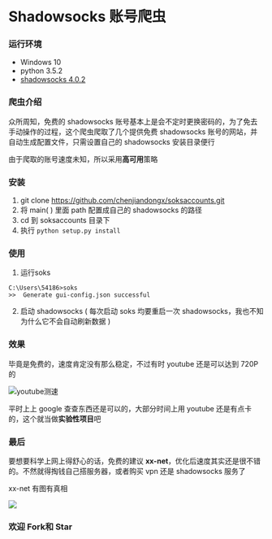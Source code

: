 # Shadowsocks 账号爬虫
### 运行环境 
* Windows 10
* python 3.5.2  
* [shadowsocks 4.0.2](https://github.com/shadowsocks/shadowsocks-windows/releases)

### 爬虫介绍  
 众所周知，免费的 shadowsocks 账号基本上是会不定时更换密码的，为了免去手动操作的过程，这个爬虫爬取了几个提供免费 shadowsocks 账号的网站，并自动生成配置文件，只需设置自己的 shadowsocks 安装目录便行  

 由于爬取的账号速度未知，所以采用**高可用**策略

### 安装
1. git clone https://github.com/chenjiandongx/soksaccounts.git  
2. 将 main( ) 里面 path 配置成自己的 shadowsocks 的路径  
3. cd 到 soksaccounts 目录下  
4. 执行 ```python setup.py install```

### 使用
1. 运行soks
```
C:\Users\54186>soks 
>>  Generate gui-config.json successful
``` 

2. 启动 shadowsocks ( 每次启动 soks 均要重启一次 shadowsocks，我也不知为什么它不会自动刷新数据 )


### 效果
毕竟是免费的，速度肯定没有那么稳定，不过有时 youtube 还是可以达到 720P 的  
 
  ![youtube测速](https://github.com/chenjiandongx/soksaccounts/blob/master/images/youtube_0.png)  
 
平时上上 google 查查东西还是可以的，大部分时间上用 youtube 还是有点卡的，这个就当做**实验性项目**吧

### 最后
要想要科学上网上得舒心的话，免费的建议 **xx-net**，优化后速度其实还是很不错的。不然就得掏钱自己搭服务器，或者购买 vpn 还是 shadowsocks 服务了  

xx-net 有图有真相  

![](https://github.com/chenjiandongx/soksaccounts/blob/master/images/youtube_1.png)
 

### 欢迎 Fork和 Star